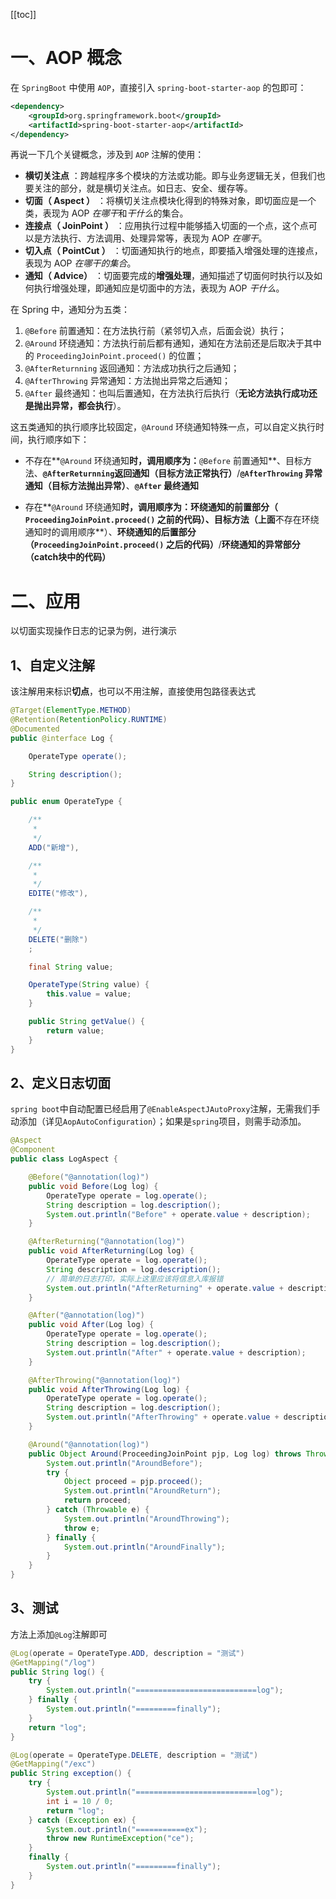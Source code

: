 [[toc]]
# 一、AOP 概念<Badge type="tip" text="^1.9.0" />

在 `SpringBoot` 中使用 `AOP`，直接引入 `spring-boot-starter-aop` 的包即可：

```xml
<dependency>
    <groupId>org.springframework.boot</groupId>
    <artifactId>spring-boot-starter-aop</artifactId>
</dependency>
```

再说一下几个关键概念，涉及到 `AOP` 注解的使用：

- **横切关注点** ：跨越程序多个模块的方法或功能。即与业务逻辑无关，但我们也要关注的部分，就是横切关注点。如日志、安全、缓存等。
- **切面（ Aspect ）** ：将横切关注点模块化得到的特殊对象，即切面应是一个类，表现为 AOP *在哪干*和*干什么*的集合。
- **连接点（ JoinPoint ）** ：应用执行过程中能够插入切面的一个点，这个点可以是方法执行、方法调用、处理异常等，表现为 AOP *在哪干*。
- **切入点（ PointCut ）** ：切面通知执行的地点，即要插入增强处理的连接点，表现为 AOP *在哪干的集合*。
- **通知（ Advice）** ：切面要完成的**增强处理**，通知描述了切面何时执行以及如何执行增强处理，即通知应是切面中的方法，表现为 AOP *干什么*。

在 Spring 中，通知分为五类：

1. `@Before` 前置通知：在方法执行前（紧邻切入点，后面会说）执行；
2. `@Around` 环绕通知：方法执行前后都有通知，通知在方法前还是后取决于其中的 `ProceedingJoinPoint.proceed()` 的位置；
3. `@AfterReturnning` 返回通知：方法成功执行之后通知；
4. `@AfterThrowing` 异常通知：方法抛出异常之后通知；
5. `@After` 最终通知：也叫后置通知，在方法执行后执行（**无论方法执行成功还是抛出异常，都会执行**）。

这五类通知的执行顺序比较固定，`@Around` 环绕通知特殊一点，可以自定义执行时间，执行顺序如下：

- 不存在**`@Around` 环绕通知**时，调用顺序为：**`@Before` 前置通知**、目标方法、**`@AfterReturnning`返回通知（目标方法正常执行）**/**`@AfterThrowing` 异常通知（目标方法抛出异常）**、**`@After` 最终通知**

- 存在**`@Around` 环绕通知**时，调用顺序为：**环绕通知的前置部分（ `ProceedingJoinPoint.proceed()` 之前的代码）**、目标方法（上面**不存在环绕通知时的调用顺序**）、**环绕通知的后置部分（`ProceedingJoinPoint.proceed()` 之后的代码）**/**环绕通知的异常部分（catch块中的代码）**

# 二、应用

以切面实现操作日志的记录为例，进行演示

## 1、自定义注解

该注解用来标识**切点**，也可以不用注解，直接使用包路径表达式

```java
@Target(ElementType.METHOD)
@Retention(RetentionPolicy.RUNTIME)
@Documented
public @interface Log {

    OperateType operate();

    String description();
}
```

```java
public enum OperateType {

    /**
     *
     */
    ADD("新增"),

    /**
     *
     */
    EDITE("修改"),

    /**
     *
     */
    DELETE("删除")
    ;

    final String value;

    OperateType(String value) {
        this.value = value;
    }

    public String getValue() {
        return value;
    }
}
```

## 2、定义日志切面

`spring boot`中自动配置已经启用了`@EnableAspectJAutoProxy`注解，无需我们手动添加（详见`AopAutoConfiguration`）；如果是`spring`项目，则需手动添加。

```java
@Aspect
@Component
public class LogAspect {

    @Before("@annotation(log)")
    public void Before(Log log) {
        OperateType operate = log.operate();
        String description = log.description();
        System.out.println("Before" + operate.value + description);
    }

    @AfterReturning("@annotation(log)")
    public void AfterReturning(Log log) {
        OperateType operate = log.operate();
        String description = log.description();
        // 简单的日志打印，实际上这里应该将信息入库报错
        System.out.println("AfterReturning" + operate.value + description);
    }

    @After("@annotation(log)")
    public void After(Log log) {
        OperateType operate = log.operate();
        String description = log.description();
        System.out.println("After" + operate.value + description);
    }

    @AfterThrowing("@annotation(log)")
    public void AfterThrowing(Log log) {
        OperateType operate = log.operate();
        String description = log.description();
        System.out.println("AfterThrowing" + operate.value + description);
    }

    @Around("@annotation(log)")
    public Object Around(ProceedingJoinPoint pjp, Log log) throws Throwable {
        System.out.println("AroundBefore");
        try {
            Object proceed = pjp.proceed();
            System.out.println("AroundReturn");
            return proceed;
        } catch (Throwable e) {
            System.out.println("AroundThrowing");
            throw e;
        } finally {
            System.out.println("AroundFinally");
        }
    }
}
```

## 3、测试

方法上添加`@Log`注解即可

```java
@Log(operate = OperateType.ADD, description = "测试")
@GetMapping("/log")
public String log() {
    try {
        System.out.println("===========================log");
    } finally {
        System.out.println("=========finally");
    }
    return "log";
}

@Log(operate = OperateType.DELETE, description = "测试")
@GetMapping("/exc")
public String exception() {
    try {
        System.out.println("===========================log");
        int i = 10 / 0;
        return "log";
    } catch (Exception ex) {
        System.out.println("===========ex");
        throw new RuntimeException("ce");
    }
    finally {
        System.out.println("=========finally");
    }
}
```
